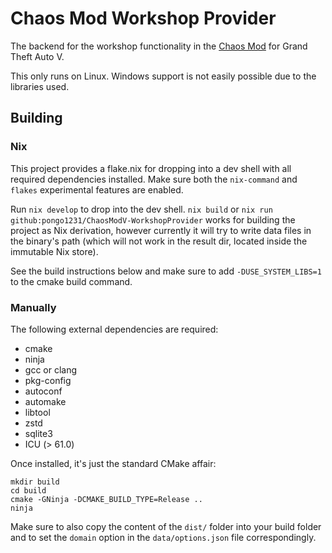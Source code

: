 # Chaos Mod Workshop Provider

The backend for the workshop functionality in the [Chaos Mod](https://github.com/gta-chaos-mod/ChaosModV) for Grand Theft Auto V.

This only runs on Linux. Windows support is not easily possible due to the libraries used.

## Building

### Nix
This project provides a flake.nix for dropping into a dev shell with all required dependencies installed. Make sure both the `nix-command` and `flakes` experimental features are enabled.

Run `nix develop` to drop into the dev shell. `nix build` or `nix run github:pongo1231/ChaosModV-WorkshopProvider` works for building the project as Nix derivation, however currently it will try to write data files in the binary's path (which will not work in the result dir, located inside the immutable Nix store).

See the build instructions below and make sure to add `-DUSE_SYSTEM_LIBS=1` to the cmake build command.

### Manually
The following external dependencies are required:

- cmake
- ninja
- gcc or clang
- pkg-config
- autoconf
- automake
- libtool
- zstd
- sqlite3
- ICU (> 61.0)

Once installed, it's just the standard CMake affair:

```
mkdir build
cd build
cmake -GNinja -DCMAKE_BUILD_TYPE=Release ..
ninja
```

Make sure to also copy the content of the `dist/` folder into your build folder and to set the `domain` option in the `data/options.json` file correspondingly.